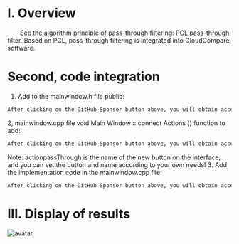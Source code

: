 #  I. Overview 

   See the algorithm principle of pass-through filtering: PCL pass-through filter. Based on PCL, pass-through filtering is integrated into CloudCompare software. 

#  Second, code integration 

 1. Add to the mainwindow.h file public: 

  ```python  
After clicking on the GitHub Sponsor button above, you will obtain access permissions to my private code repository ( https://github.com/slowlon/my_code_bar ) to view this blog code. By searching the code number of this blog, you can find the code you need, code number is: 2024020309574137085
  ```  
 2, mainwindow.cpp file void Main Window :: connect Actions () function to add: 

  ```python  
After clicking on the GitHub Sponsor button above, you will obtain access permissions to my private code repository ( https://github.com/slowlon/my_code_bar ) to view this blog code. By searching the code number of this blog, you can find the code you need, code number is: 2024020309574137085
  ```  
 Note: actionpassThrough is the name of the new button on the interface, and you can set the button and name according to your own needs! 3. Add the implementation code in the mainwindow.cpp file: 

  ```python  
After clicking on the GitHub Sponsor button above, you will obtain access permissions to my private code repository ( https://github.com/slowlon/my_code_bar ) to view this blog code. By searching the code number of this blog, you can find the code you need, code number is: 2024020309574137085
  ```  
#  III. Display of results 

 ![avatar]( 51e6528d5c3545faabdc77d81d1341de.gif) 

